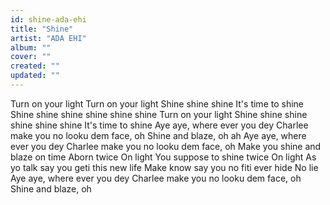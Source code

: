 ```yaml
---
id: shine-ada-ehi
title: "Shine"
artist: "ADA EHI"
album: ""
cover: ""
created: ""
updated: ""
---
```


Turn on your light
Turn on your light
Shine shine shine
It's time to shine
Shine shine shine shine shine shine
Turn on your light
Shine shine shine shine shine shine
It's time to shine
Aye aye, where ever you dey
Charlee make you no looku dem face, oh
Shine and blaze, oh ah
Aye aye, where ever you dey
Charlee make you no looku dem face, oh
Make you shine and blaze on time
Aborn twice
On light
You suppose to shine twice
On light
As yo talk say you geti this new life
Make know say you no fiti ever hide
No lie
Aye aye, where ever you dey
Charlee make you no looku dem face, oh
Shine and blaze, oh